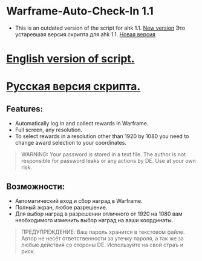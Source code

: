 # Warframe-Auto-Check-In 1.1
- This is an outdated version of the script for ahk 1.1. [New version](https://github.com/MotiasNotMe/Warframe-Daily-Check-In)
Это устаревшая версия скрипта для ahk 1.1. [Новая версия](https://github.com/MotiasNotMe/Warframe-Daily-Check-In)

# [English version of script.](https://github.com/MotiasNotMe/Warframe-Auto-Check-In/tree/main-en)
# [Русская версия скрипта.](https://github.com/MotiasNotMe/Warframe-Auto-Check-In/tree/main-ru)

## Features:
- Automatically log in and collect rewards in Warframe.
- Full screen, any resolution.
- To select rewards in a resolution other than 1920 by 1080 you need to change award selection to your coordinates.

> WARNING: Your password is stored in a text file. The author is not responsible for password leaks or any actions by DE. Use at your own risk.

## Возможности:

- Автоматический вход и сбор наград в Warframe.
- Полный экран, любое разрешение.
- Для выбор наград в разрешении отличного от 1920 на 1080 вам необходимого изменить выбор наград на ваши координаты.

> ПРЕДУПРЕЖДЕНИЕ: Ваш пароль хранится в текстовом файле. Автор не несёт ответственности за утечку пароля, а так же за любые действия со стороны DE. Используйте на свой страъ и риск.
